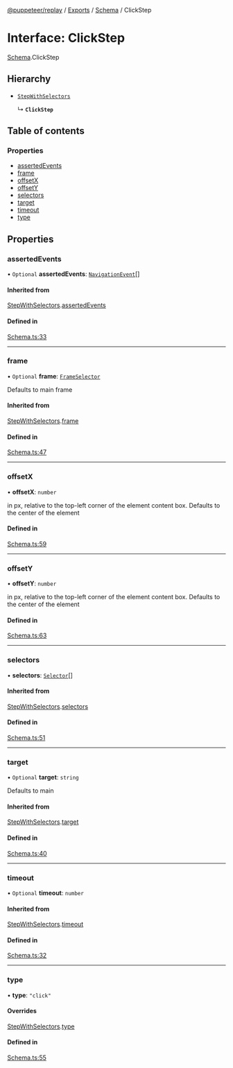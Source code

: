 [@puppeteer/replay](../README.md) / [Exports](../modules.md) / [Schema](../modules/Schema.md) / ClickStep

# Interface: ClickStep

[Schema](../modules/Schema.md).ClickStep

## Hierarchy

- [`StepWithSelectors`](Schema.StepWithSelectors.md)

  ↳ **`ClickStep`**

## Table of contents

### Properties

- [assertedEvents](Schema.ClickStep.md#assertedevents)
- [frame](Schema.ClickStep.md#frame)
- [offsetX](Schema.ClickStep.md#offsetx)
- [offsetY](Schema.ClickStep.md#offsety)
- [selectors](Schema.ClickStep.md#selectors)
- [target](Schema.ClickStep.md#target)
- [timeout](Schema.ClickStep.md#timeout)
- [type](Schema.ClickStep.md#type)

## Properties

### assertedEvents

• `Optional` **assertedEvents**: [`NavigationEvent`](Schema.NavigationEvent.md)[]

#### Inherited from

[StepWithSelectors](Schema.StepWithSelectors.md).[assertedEvents](Schema.StepWithSelectors.md#assertedevents)

#### Defined in

[Schema.ts:33](https://github.com/puppeteer/replay/blob/34579ab/src/Schema.ts#L33)

___

### frame

• `Optional` **frame**: [`FrameSelector`](../modules/Schema.md#frameselector)

Defaults to main frame

#### Inherited from

[StepWithSelectors](Schema.StepWithSelectors.md).[frame](Schema.StepWithSelectors.md#frame)

#### Defined in

[Schema.ts:47](https://github.com/puppeteer/replay/blob/34579ab/src/Schema.ts#L47)

___

### offsetX

• **offsetX**: `number`

in px, relative to the top-left corner of the element content box. Defaults to the center of the element

#### Defined in

[Schema.ts:59](https://github.com/puppeteer/replay/blob/34579ab/src/Schema.ts#L59)

___

### offsetY

• **offsetY**: `number`

in px, relative to the top-left corner of the element content box. Defaults to the center of the element

#### Defined in

[Schema.ts:63](https://github.com/puppeteer/replay/blob/34579ab/src/Schema.ts#L63)

___

### selectors

• **selectors**: [`Selector`](../modules/Schema.md#selector)[]

#### Inherited from

[StepWithSelectors](Schema.StepWithSelectors.md).[selectors](Schema.StepWithSelectors.md#selectors)

#### Defined in

[Schema.ts:51](https://github.com/puppeteer/replay/blob/34579ab/src/Schema.ts#L51)

___

### target

• `Optional` **target**: `string`

Defaults to main

#### Inherited from

[StepWithSelectors](Schema.StepWithSelectors.md).[target](Schema.StepWithSelectors.md#target)

#### Defined in

[Schema.ts:40](https://github.com/puppeteer/replay/blob/34579ab/src/Schema.ts#L40)

___

### timeout

• `Optional` **timeout**: `number`

#### Inherited from

[StepWithSelectors](Schema.StepWithSelectors.md).[timeout](Schema.StepWithSelectors.md#timeout)

#### Defined in

[Schema.ts:32](https://github.com/puppeteer/replay/blob/34579ab/src/Schema.ts#L32)

___

### type

• **type**: ``"click"``

#### Overrides

[StepWithSelectors](Schema.StepWithSelectors.md).[type](Schema.StepWithSelectors.md#type)

#### Defined in

[Schema.ts:55](https://github.com/puppeteer/replay/blob/34579ab/src/Schema.ts#L55)

